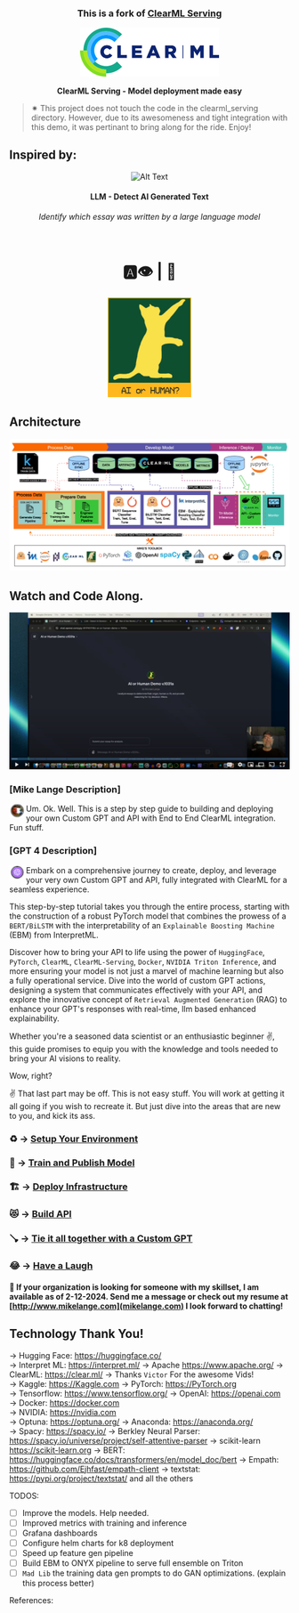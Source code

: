 
<div align="center">

### This is a fork of [ClearML Serving](https://github.com/allegroai/clearml-serving)

<a href="https://app.clear.ml"><img src="https://github.com/allegroai/clearml/blob/master/docs/clearml-logo.svg?raw=true" width="250px"></a>

**ClearML Serving - Model deployment made easy**
</div>

> &#10039; This project does not touch the code in the clearml_serving directory. However, due to its awesomeness and tight integration with this demo, it was pertinant to bring along for the ride. Enjoy!

## Inspired by:
<div align="center">
<img src="https://www.kaggle.com/static/images/site-logo.svg" width='200px' alt="Alt Text"/>

#### LLM - Detect AI Generated Text
*Identify which essay was written by a large language model*
</div>

<br>

<div align="center">

# 🅰👁️ | 🧬  

<img src="presentation/images/ai_human_logo.png" width='150px' alt="Meow"/>
</div>


## Architecture
<img src="presentation/images/ai_or_human_overview.drawio.png" alt="Alt Text"/>

## Watch and Code Along.
[![Watch the video](presentation/images/cover_image.png)](https://youtu.be/fv-MYQ5fVNc)
### [Mike Lange Description]
<img align="left" width="30" src="presentation/images/me.png" /> 
Um. Ok. Well. This is a step by step guide to building and deploying your own Custom GPT and API with End to End ClearML integration. Fun stuff.

### [GPT 4 Description]
<img align="left" width="30" src="presentation/images/gpt.png" /> 

Embark on a comprehensive journey to create, deploy, and leverage your very own Custom GPT and API, fully integrated with ClearML for a seamless experience. 

This step-by-step tutorial takes you through the entire process, starting with the construction of a robust PyTorch model that combines the prowess of a ``BERT/BiLSTM`` with the interpretability of an ``Explainable Boosting Machine`` (EBM) from InterpretML.

Discover how to bring your API to life using the power of ``HuggingFace``, ``PyTorch``, ``ClearML``, ``ClearML-Serving``, ``Docker``, ``NVIDIA Triton Inference``, and more ensuring your model is not just a marvel of machine learning but also a fully operational service. Dive into the world of custom GPT actions, designing a system that communicates effectively with your API, and explore the innovative concept of ``Retrieval Augmented Generation`` (RAG) to enhance your GPT's responses with real-time, llm based enhanced explainability.

Whether you're a seasoned data scientist or an enthusiastic beginner &#9996;, this guide promises to equip you with the knowledge and tools needed to bring your AI visions to reality.

Wow, right? 

&#9996; That last part may be off. This is not easy stuff. You will work at getting it all going if you wish to recreate it. But just dive into the areas that are new to you, and kick its ass.  


### &#9851; &#8594; [Setup Your Environment](presentation/1.Setup.md) 
### 🚄 &#8594; [Train and Publish Model ](presentation/2.Train_Publish_Model.md) 

### 🏗 &#8594; [Deploy Infrastructure](presentation/3.Deploy_Infrastructure.md) 

### 😻 &#8594; [Build API](presentation/4.Build_Deploy_API.md) 

### 🪠 &#8594; [Tie it all together with a Custom GPT](presentation/5.Build_GPT.md)

### 😂 &#8594; [Have a Laugh](https://www.lifehack.org/articles/lifestyle/30-ways-add-fun-your-daily-routine.html)

#### 🤟 If your organization is looking for someone with my skillset, I am available as of 2-12-2024. Send me a message or check out my resume at [http://www.mikelange.com](mikelange.com) I look forward to chatting!
 
## Technology Thank You! 
&#8594; Hugging Face: https://huggingface.co/  
&#8594; Interpret ML: https://interpret.ml/ 
&#8594; Apache https://www.apache.org/ 
&#8594; ClearML: https://clear.ml/ 
&#8594; Thanks ``Victor`` For the awesome Vids!  
&#8594; Kaggle: https://Kaggle.com
&#8594; PyTorch: https://PyTorch.org  
&#8594; Tensorflow: https://www.tensorflow.org/
&#8594; OpenAI: https://openai.com   
&#8594; Docker: https://docker.com   
&#8594; NVIDIA: https://nvidia.com  
&#8594; Optuna: https://optuna.org/
&#8594; Anaconda: https://anaconda.org/  
&#8594; Spacy: https://spacy.io/
&#8594; Berkley Neural Parser: https://spacy.io/universe/project/self-attentive-parser
&#8594; scikit-learn https://scikit-learn.org
&#8594; BERT: https://huggingface.co/docs/transformers/en/model_doc/bert
&#8594; Empath: https://github.com/Ejhfast/empath-client
&#8594; textstat: https://pypi.org/project/textstat/
and all the others

TODOS: 
- [ ] Improve the models. Help needed.  
- [ ] Improved metrics with training and inference 
- [ ] Grafana dashboards 
- [ ] Configure helm charts for k8 deployment 
- [ ] Speed up feature gen pipeline 
- [ ] Build EBM to ONYX pipeline to serve full ensemble on Triton 
- [ ] ``Mad Lib`` the training data gen prompts to do GAN optimizations. (explain this process better)

References: 

